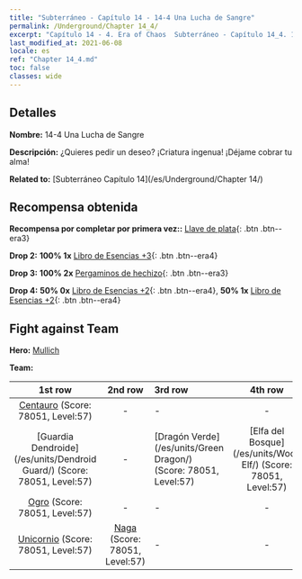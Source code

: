 ```yaml
---
title: "Subterráneo - Capítulo 14 - 14-4 Una Lucha de Sangre"
permalink: /Underground/Chapter 14_4/
excerpt: "Capítulo 14 - 4. Era of Chaos  Subterráneo - Capítulo 14_4. 14-4 Una Lucha de Sangre"
last_modified_at: 2021-06-08
locale: es
ref: "Chapter 14_4.md"
toc: false
classes: wide
---
```


## Detalles

 **Nombre:** 14-4 Una Lucha de Sangre

 **Descripción:** ¿Quieres pedir un deseo? ¡Criatura ingenua! ¡Déjame cobrar tu alma!

 **Related to:** [Subterráneo Capítulo 14](/es/Underground/Chapter 14/)

## Recompensa obtenida

 **Recompensa por completar por primera vez::** [Llave de plata](/ItemsES/con_693/){: .btn .btn--era3}

 **Drop 2:** **100% 1x** [Libro de Esencias +3](/ItemsES/mat_60/){: .btn .btn--era4}

 **Drop 3:** **100% 2x** [Pergaminos de hechizo](/ItemsES/con_694/){: .btn .btn--era3}

 **Drop 4:** **50% 0x** [Libro de Esencias +2](/ItemsES/mat_53/){: .btn .btn--era4}, **50% 1x** [Libro de Esencias +2](/ItemsES/mat_53/){: .btn .btn--era4}


## Fight against Team
 **Hero:** [Mullich](/es/heroes/Mullich/)

 **Team:**


  | 1st row | 2nd row | 3rd row | 4th row |
  |:----:|:----:|:----|:----:|
  | [Centauro](/es/units/Centaur/) (Score: 78051, Level:57)  | - | - | - |
  | [Guardia Dendroide](/es/units/Dendroid Guard/) (Score: 78051, Level:57)  | - | [Dragón Verde](/es/units/Green Dragon/) (Score: 78051, Level:57)  | [Elfa del Bosque](/es/units/Wood Elf/) (Score: 78051, Level:57)  |
  | [Ogro](/es/units/Ogre/) (Score: 78051, Level:57)  | - | - | - |
  | [Unicornio](/es/units/Unicorn/) (Score: 78051, Level:57)  | [Naga](/es/units/Naga/) (Score: 78051, Level:57)  | - | - |


